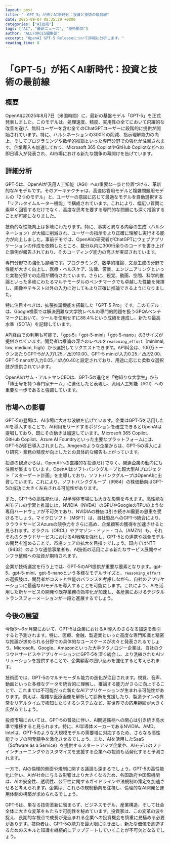 ```yaml
---
layout: post
title: "「GPT-5」が拓くAI新時代：投資と技術の最前線"
date: 2025-09-07 08:35:29 +0000
categories: ["AI技術"]
tags: ["AI", "最新ニュース", "技術動向"]
author: "ALLFORCES編集部"
excerpt: "OpenAI GPT-5 Releaseについて詳細に分析します。"
reading_time: 8
---
```


# 「GPT-5」が拓くAI新時代：投資と技術の最前線

## 概要
OpenAIは2025年8月7日（米国時間）に、最新の基盤モデル「GPT-5」を正式発表しました。このモデルは、処理速度、精度、実用性の全てにおいて飛躍的な改善を遂げ、無料ユーザーを含む全てのChatGPTユーザーに段階的に提供が開始されています。特に、ハルシネーションの300%の削減、指示理解能力の向上、そしてプログラミングや数学的推論といった専門分野での強化が注目されます。企業導入も加速しており、Microsoft 365 CopilotやGitHub Copilotなどへの即日導入が発表され、AI市場における新たな競争の幕開けを告げています。

## 詳細分析
GPT-5は、OpenAIが汎用人工知能（AGI）への重要な一歩と位置づける、革新的なAIモデルです。そのアーキテクチャは、高速応答用モデルと複雑問題用モデルの「2つのモデル」と、ユーザーの意図に応じて最適なモデルを自動選択する「リアルタイムルーター機能」で構成されています。これにより、幅広い質問に素早く回答するだけでなく、高度な思考を要する専門的な問題にも深く推論することが可能になりました。

技術的な性能向上は多岐にわたります。特に、事実と異なる内容の生成（ハルシネーション）が大幅に削減され、ユーザーの指示をより正確に理解し実行する能力が向上しました。事前デモでは、OpenAIの研究者がChatGPTにウェブアプリケーションの作成を依頼したところ、数分以内に300行余りのコードを書き上げた事例が報告されており、そのコーディング能力の高さが実証されています。

専門分野での強化も顕著です。プログラミング、数学的推論、文章生成の分野で性能が大きく向上し、医療・ヘルスケア、法律、営業、エンジニアリングといった実務分野での応用が期待されています。さらに、視覚、動画、空間、科学的推論といった多岐にわたるマルチモーダルのベンチマークでも卓越した性能を発揮し、画像やテキスト以外の入力に対してもより正確に推論できるようになりました。

特に注目すべきは、拡張推論機能を搭載した「GPT-5 Pro」です。このモデルは、Google検索では解決困難な大学院レベルの専門的問題を扱うGPQAベンチマークにおいて、ツールを使用せずに88.4%という成績を達成し、新たな最高水準（SOTA）を記録しています。

API経由での利用も可能で、「gpt-5」「gpt-5-mini」「gpt-5-nano」の3サイズが提供されています。開発者は推論の深さのレベルを`reasoning_effort`（minimal, low, medium, high）から選択してリクエストできます。API料金は、100万トークンあたりGPT-5が入力$1.25／出力$10.00、GPT-5 miniが入力$0.25／出力$2.00、GPT-5 nanoが入力$0.05／出力$0.40と設定されており、用途に応じた柔軟な選択肢が提供されています。

OpenAIのサム・アルトマンCEOは、GPT-5の進化を「物知りな大学生」から「博士号を持つ専門家チーム」に進化したと表現し、汎用人工知能（AGI）への重要な一歩であると強調しています。

## 市場への影響
GPT-5の登場は、AI市場に大きな波紋を広げています。企業はGPT-5を活用したAIを導入することで、AI利用をリードするポジションを確立できるとOpenAIは提唱しており、既にその動きは加速しています。Microsoft 365 Copilot、GitHub Copilot、Azure AI Foundryといった主要なプラットフォームには、GPT-5が即日導入されました。Amgenのような企業からは、GPT-5の導入により研究・業務の精度が向上したとの具体的な報告も上がっています。

投資の観点からは、OpenAIへの直接的な投資だけでなく、関連企業の動向にも注目が集まっています。OpenAIはソフトバンクグループと超大型AIプロジェクト「スターゲート計画」を主導しており、ソフトバンクグループはOpenAIに出資しています。これにより、ソフトバンクグループ（9984）の株価動向はGPT-5の成功に大きく左右される可能性があります。

また、GPT-5の高性能化は、AI半導体市場にも大きな影響を与えます。高性能なAIモデルの学習と推論には、NVIDIA（NVDA）のGPUやGoogleのTPUのような専用ハードウェアが不可欠であり、NVIDIAの株価は引き続きAI需要の恩恵を受けるでしょう。マイクロソフト（MSFT）は、自社製品へのGPT-5統合により、クラウドサービスAzureの競争力をさらに高め、企業顧客の獲得を加速させると見られます。オラクル（ORCL）やアマゾン・ドット・コム（AMZN）も、それぞれのクラウドサービスにおけるAI戦略を強化し、GPT-5との連携や競合モデルの開発を進めることで、市場シェアの拡大を目指すでしょう。国内ではNTT（9432）のような通信事業者も、AI技術の活用による新たなサービス展開やインフラ整備への投資が期待されます。

企業が技術選定を行う上では、GPT-5のAPI提供が重要な要素となります。gpt-5、gpt-5-mini、gpt-5-nanoという多様なモデルサイズと、`reasoning_effort`の選択肢は、開発者がコストと性能のバランスを考慮しながら、自社のアプリケーションに最適なAIモデルを導入することを可能にします。これにより、AIを活用した新サービスの開発や既存業務の効率化が加速し、各産業におけるデジタルトランスフォーメーションが一段と進展するでしょう。

## 今後の展望
今後3〜6ヶ月間において、GPT-5は企業におけるAI導入のさらなる加速を牽引すると予測されます。特に、医療、金融、製造業といった高度な専門知識と精密な推論が求められる分野での具体的なユースケースが次々と発表されるでしょう。Microsoft、Google、Amazonといった大手テクノロジー企業は、自社のクラウドサービスやアプリケーションにGPT-5を深く統合し、より洗練されたAIソリューションを提供することで、企業顧客の囲い込みを強化すると考えられます。

技術面では、GPT-5のマルチモーダル能力の進化が注目されます。視覚、音声、動画といった多様なデータを統合的に理解し、推論する能力がさらに向上することで、これまでは不可能だった新たなAIアプリケーションが生まれる可能性があります。例えば、複雑な医療画像を解析して診断を支援したり、製造ラインの異常をリアルタイムで検知したりするシステムなど、実世界での応用範囲が大きく広がるでしょう。

投資市場においては、GPT-5の普及に伴い、AI関連銘柄への関心は引き続き高水準で推移すると見られます。特に、AI半導体メーカーであるNVIDIA、AMD、Intelは、GPT-5のような大規模モデルの需要増に対応するため、さらなる高性能チップの開発競争を激化させるでしょう。また、AIを活用したSaaS（Software as a Service）を提供するスタートアップ企業や、AIモデルのファインチューニングやカスタマイズを支援する企業への投資も活発化すると予測されます。

一方で、AIの倫理的側面や規制に関する議論も深まるでしょう。GPT-5の高性能化に伴い、AIが社会に与える影響はより大きくなるため、各国政府や国際機関は、AIの安全性、透明性、公平性に関するガイドラインや法規制の策定を加速させると考えられます。企業は、これらの規制動向を注視し、倫理的なAI開発と運用体制の構築が求められるでしょう。

GPT-5は、単なる技術革新に留まらず、ビジネスモデル、産業構造、そして社会全体に大きな変革をもたらす可能性を秘めています。投資家は、この変革の波を捉え、長期的な視点で成長が見込まれる企業への投資機会を慎重に見極める必要があります。技術者は、GPT-5の能力を最大限に引き出し、新たな価値を創造するためのスキルと知識を継続的にアップデートしていくことが不可欠となるでしょう。

